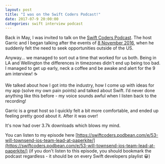 ```yaml
---
layout: post
title: "I was on the Swift Coders Podcast!"
date: 2017-07-9 20:00:00
categories: swift interview podcast
---
```


Back in May, I was invited to talk on the [Swift Coders Podcast](https://swiftcoders.podbean.com). The host Garric and I began talking after the events of [8 November 2016](https://en.wikipedia.org/wiki/United_States_presidential_election,_2016), when he suddenly felt the need to seek opportunities outside of the US.

Anyway... we managed to sort out a time that worked for us both. Being in LA and Wellington the differences in timezones didn't end up being too bad. I managed to get up early, neck a coffee and be awake and alert for the 9 am interview! ☕️

We talked about how I got into the industry, how I come up with ideas for my app (solve my own pain points) and talked about Swift. I’d never done anything like this before - my voice sounds awful when I listen back to the recording! 

Garric is a great host so I quickly felt a bit more comfortable, and ended up feeling pretty good about it. After it was over!

It's now had over 3.7k downloads which blows my mind. 

You can listen to my episode here
[https://swiftcoders.podbean.com/e/53-will-townsend-ios-team-lead-at-paperkite/](https://swiftcoders.podbean.com/e/53-will-townsend-ios-team-lead-at-paperkite/) (if you don't listen to this episode, you should bookmark the podcast regardless - it should be on every Swift developers playlist 😀)